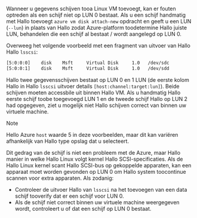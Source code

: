 Wanneer u gegevens schijven tooa Linux VM toevoegt, kan er fouten optreden als een schijf niet op LUN 0 bestaat. Als u een schijf handmatig met Hallo toevoegt `azure vm disk attach-new` opdracht en geeft u een LUN (`--lun`) in plaats van Hallo zodat Azure-platform toodetermine Hallo juiste LUN, behandelen die een schijf al bestaat / wordt aangelegd op LUN 0. 

Overweeg het volgende voorbeeld met een fragment van uitvoer van Hallo Hallo `lsscsi`:

```bash
[5:0:0:0]    disk    Msft     Virtual Disk     1.0   /dev/sdc 
[5:0:0:1]    disk    Msft     Virtual Disk     1.0   /dev/sdd 
```

Hallo twee gegevensschijven bestaat op LUN 0 en 1 LUN (de eerste kolom Hallo in Hallo `lsscsi` uitvoer details `[host:channel:target:lun]`). Beide schijven moeten accessbile uit binnen Hallo VM. Als u handmatig Hallo eerste schijf toobe toegevoegd LUN 1 en de tweede schijf Hallo op LUN 2 had opgegeven, ziet u mogelijk niet Hallo schijven correct van binnen uw virtuele machine.

> [!NOTE]
> Hello Azure `host` waarde 5 in deze voorbeelden, maar dit kan variëren afhankelijk van Hallo type opslag dat u selecteert.
> 
> 

Dit gedrag van de schijf is niet een probleem met de Azure, maar Hallo manier in welke Hallo Linux volgt kernel Hallo SCSI-specificaties. Als de Hallo Linux kernel scant Hallo SCSI-bus op gekoppelde apparaten, kan een apparaat moet worden gevonden op LUN 0 om Hallo system toocontinue scannen voor extra apparaten. Als zodanig:

* Controleer de uitvoer Hallo van `lsscsi` na het toevoegen van een data schijf tooverify dat er een schijf voor LUN 0.
* Als de schijf niet correct binnen uw virtuele machine weergegeven wordt, controleert u of dat een schijf op LUN 0 bestaat.

